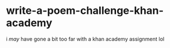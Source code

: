 # write-a-poem-challenge-khan-academy
i *may* have gone a bit too far with a khan academy assignment lol
